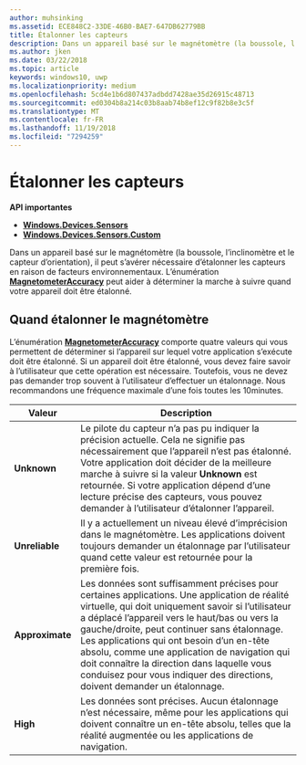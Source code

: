 ```yaml
---
author: muhsinking
ms.assetid: ECE848C2-33DE-46B0-BAE7-647DB62779BB
title: Étalonner les capteurs
description: Dans un appareil basé sur le magnétomètre (la boussole, l’inclinomètre et le capteur d’orientation), il peut s’avérer nécessaire d’étalonner les capteurs en raison de facteurs environnementaux.
ms.author: jken
ms.date: 03/22/2018
ms.topic: article
keywords: windows10, uwp
ms.localizationpriority: medium
ms.openlocfilehash: 5cd4e1b6d807437adbdd7428ae35d26915c48713
ms.sourcegitcommit: ed0304b8a214c03b8aab74b8ef12c9f82b8e3c5f
ms.translationtype: MT
ms.contentlocale: fr-FR
ms.lasthandoff: 11/19/2018
ms.locfileid: "7294259"
---
```

# <a name="calibrate-sensors"></a>Étalonner les capteurs


**API importantes**

-   [**Windows.Devices.Sensors**](https://msdn.microsoft.com/library/windows/apps/BR206408)
-   [**Windows.Devices.Sensors.Custom**](https://msdn.microsoft.com/library/windows/apps/Dn895032)

Dans un appareil basé sur le magnétomètre (la boussole, l’inclinomètre et le capteur d’orientation), il peut s’avérer nécessaire d’étalonner les capteurs en raison de facteurs environnementaux. L’énumération [**MagnetometerAccuracy**](https://msdn.microsoft.com/library/windows/apps/Dn297552) peut aider à déterminer la marche à suivre quand votre appareil doit être étalonné.

## <a name="when-to-calibrate-the-magnetometer"></a>Quand étalonner le magnétomètre

L’énumération [**MagnetometerAccuracy**](https://msdn.microsoft.com/library/windows/apps/Dn297552) comporte quatre valeurs qui vous permettent de déterminer si l’appareil sur lequel votre application s’exécute doit être étalonné. Si un appareil doit être étalonné, vous devez faire savoir à l’utilisateur que cette opération est nécessaire. Toutefois, vous ne devez pas demander trop souvent à l’utilisateur d’effectuer un étalonnage. Nous recommandons une fréquence maximale d’une fois toutes les 10minutes.

| Valeur           | Description    |
| ----------------- | ------------------- |
| **Unknown**     | Le pilote du capteur n’a pas pu indiquer la précision actuelle. Cela ne signifie pas nécessairement que l’appareil n’est pas étalonné. Votre application doit décider de la meilleure marche à suivre si la valeur **Unknown** est retournée. Si votre application dépend d’une lecture précise des capteurs, vous pouvez demander à l’utilisateur d’étalonner l’appareil. |
| **Unreliable**  | Il y a actuellement un niveau élevé d’imprécision dans le magnétomètre. Les applications doivent toujours demander un étalonnage par l’utilisateur quand cette valeur est retournée pour la première fois. |
| **Approximate** | Les données sont suffisamment précises pour certaines applications. Une application de réalité virtuelle, qui doit uniquement savoir si l’utilisateur a déplacé l’appareil vers le haut/bas ou vers la gauche/droite, peut continuer sans étalonnage. Les applications qui ont besoin d’un en-tête absolu, comme une application de navigation qui doit connaître la direction dans laquelle vous conduisez pour vous indiquer des directions, doivent demander un étalonnage. |
| **High**        | Les données sont précises. Aucun étalonnage n’est nécessaire, même pour les applications qui doivent connaître un en-tête absolu, telles que la réalité augmentée ou les applications de navigation. |